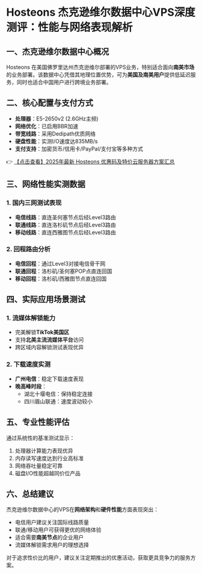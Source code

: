 # Hosteons 杰克逊维尔数据中心VPS深度测评：性能与网络表现解析

## 一、杰克逊维尔数据中心概况
Hosteons 在美国佛罗里达州杰克逊维尔部署的VPS业务，特别适合面向**南美市场**的业务部署。该数据中心凭借其地理位置优势，可为**美国及南美用户**提供低延迟服务，同时也适合中国用户进行跨境业务部署。

## 二、核心配置与支付方式
- **处理器**：E5-2650v2 (2.6GHz主频)
- **网络优化**：已启用BBR加速
- **带宽线路**：采用Dedipath优质网络
- **硬盘性能**：实测I/O速度达835MB/s
- **支付支持**：加密货币/信用卡/PayPal/支付宝等多种方式

👉 [【点击查看】2025年最新 Hosteons 优惠码及特价云服务器方案汇总](https://bit.ly/hosteons)

## 三、网络性能实测数据
### 1. 国内三网测试表现
- **电信线路**：直连圣何塞节点后经Level3路由
- **联通线路**：直连洛杉矶节点后经Level3路由
- **移动线路**：直连西雅图节点后经Level3路由

### 2. 回程路由分析
- **电信回程**：通过Level3对接电信骨干网
- **联通回程**：洛杉矶/圣何塞POP点直连回国
- **移动回程**：洛杉矶/西雅图节点直连回国

## 四、实际应用场景测试
### 1. 流媒体解锁能力
- 完美解锁**TikTok美国区**
- 支持**北美主流流媒体平台**访问
- 跨区域内容解锁测试表现优异

### 2. 下载速度实测
- **广州电信**：稳定下载速度表现
- **晚高峰时段**：
  - 湖北十堰电信：保持稳定连接
  - 四川眉山联通：速度波动较小

## 五、专业性能评估
通过系统性的基准测试显示：
1. 处理器计算能力表现优异
2. 内存读写速度达到行业高标准
3. 网络吞吐量稳定可靠
4. 磁盘I/O性能超越同价位产品

## 六、总结建议
杰克逊维尔数据中心的VPS在**网络架构**和**硬件性能**方面表现突出：
- 电信用户建议关注国际线路质量
- 联通/移动用户可获得更优的网络体验
- 适合需要**南美节点**的企业用户
- 流媒体解锁需求用户的理想选择

对于追求性价比的用户，建议关注定期推出的优惠活动，获取更具竞争力的服务方案。